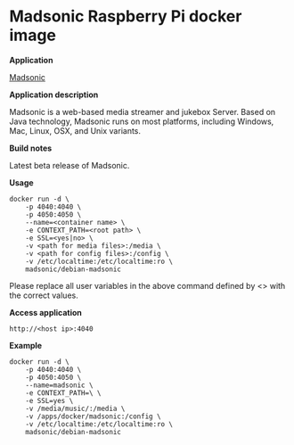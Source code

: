 Madsonic Raspberry Pi docker image 
============================

**Application**

[Madsonic](http://beta.madsonic.org/pages/index.jsp)

**Application description**

Madsonic is a web-based media streamer and jukebox Server. 
Based on Java technology, Madsonic runs on most platforms,
including Windows, Mac, Linux, OSX, and Unix variants.

**Build notes**

Latest beta release of Madsonic.

**Usage**

```
docker run -d \
	-p 4040:4040 \
	-p 4050:4050 \
	--name=<container name> \
	-e CONTEXT_PATH=<root path> \
	-e SSL=<yes|no> \
	-v <path for media files>:/media \
	-v <path for config files>:/config \
	-v /etc/localtime:/etc/localtime:ro \
	madsonic/debian-madsonic
```

Please replace all user variables in the above command defined by <> with the correct values.

**Access application**

`http://<host ip>:4040`

**Example**

```
docker run -d \
	-p 4040:4040 \
	-p 4050:4050 \
	--name=madsonic \
	-e CONTEXT_PATH=\ \
	-e SSL=yes \
	-v /media/music/:/media \
	-v /apps/docker/madsonic:/config \
	-v /etc/localtime:/etc/localtime:ro \
	madsonic/debian-madsonic
```
